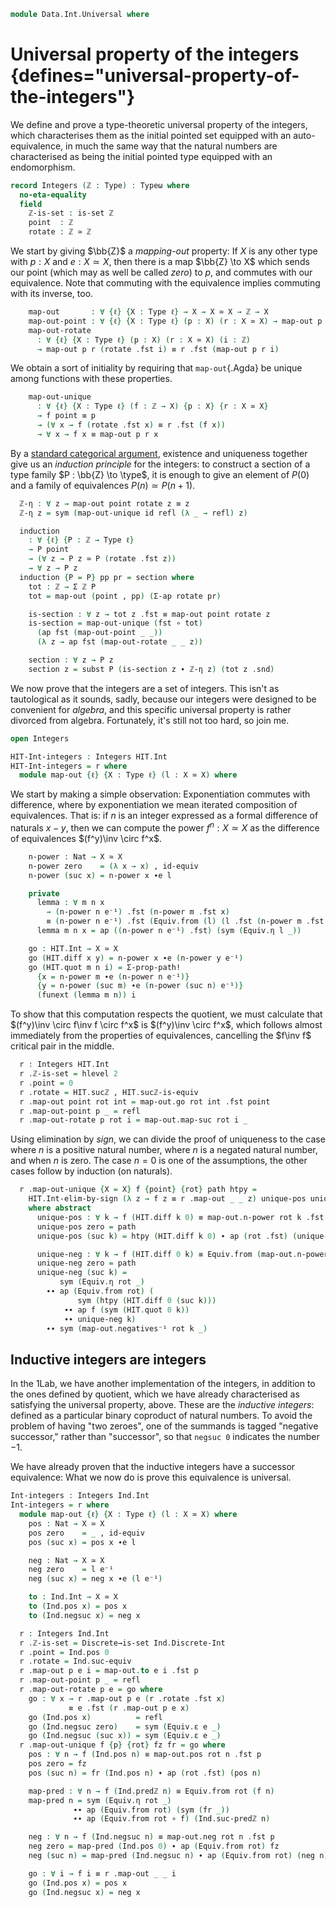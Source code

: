 <!--
```agda
open import 1Lab.Prelude

open import Data.Int hiding (pos ; neg)

import Data.Int.Base as Ind
import Data.Int.HIT as HIT
```
-->

```agda
module Data.Int.Universal where
```

# Universal property of the integers {defines="universal-property-of-the-integers"}

We define and prove a type-theoretic universal property of the integers,
which characterises them as the initial pointed set equipped with an
auto-equivalence, in much the same way that the natural numbers are
characterised as being the initial pointed type equipped with an
endomorphism.

```agda
record Integers (ℤ : Type) : Typeω where
  no-eta-equality
  field
    ℤ-is-set : is-set ℤ
    point  : ℤ
    rotate : ℤ ≃ ℤ
```

We start by giving $\bb{Z}$ a _mapping-out_ property: If $X$ is any
other type with $p : X$ and $e : X \simeq X$, then there is a map
$\bb{Z} \to X$ which sends our point (which may as well be called
_zero_) to $p$, and commutes with our equivalence. Note that commuting
with the equivalence implies commuting with its inverse, too.

```agda
    map-out       : ∀ {ℓ} {X : Type ℓ} → X → X ≃ X → ℤ → X
    map-out-point : ∀ {ℓ} {X : Type ℓ} (p : X) (r : X ≃ X) → map-out p r point ≡ p
    map-out-rotate
      : ∀ {ℓ} {X : Type ℓ} (p : X) (r : X ≃ X) (i : ℤ)
      → map-out p r (rotate .fst i) ≡ r .fst (map-out p r i)
```

We obtain a sort of initiality by requiring that `map-out`{.Agda} be
unique among functions with these properties.

```agda
    map-out-unique
      : ∀ {ℓ} {X : Type ℓ} (f : ℤ → X) {p : X} {r : X ≃ X}
      → f point ≡ p
      → (∀ x → f (rotate .fst x) ≡ r .fst (f x))
      → ∀ x → f x ≡ map-out p r x
```

By a [standard categorical argument], existence and uniqueness together give us an
*induction principle* for the integers: to construct a section of a type family
$P : \bb{Z} \to \type$, it is enough to give an element of $P(0)$ and a family of
equivalences $P(n) \simeq P(n + 1)$.

[standard categorical argument]: Data.Wellfounded.W.html#initial-algebras-are-inductive-types

```agda
  ℤ-η : ∀ z → map-out point rotate z ≡ z
  ℤ-η z = sym (map-out-unique id refl (λ _ → refl) z)

  induction
    : ∀ {ℓ} {P : ℤ → Type ℓ}
    → P point
    → (∀ z → P z ≃ P (rotate .fst z))
    → ∀ z → P z
  induction {P = P} pp pr = section where
    tot : ℤ → Σ ℤ P
    tot = map-out (point , pp) (Σ-ap rotate pr)

    is-section : ∀ z → tot z .fst ≡ map-out point rotate z
    is-section = map-out-unique (fst ∘ tot)
      (ap fst (map-out-point _ _))
      (λ z → ap fst (map-out-rotate _ _ z))

    section : ∀ z → P z
    section z = subst P (is-section z ∙ ℤ-η z) (tot z .snd)
```

<!--
```agda
  map-out-rotate-inv
    : ∀ {ℓ} {X : Type ℓ} (p : X) (r : X ≃ X) (i : ℤ)
    → map-out p r (Equiv.from rotate i)
    ≡ Equiv.from r (map-out p r i)
  map-out-rotate-inv p r i =
      sym (Equiv.η r _)
    ∙∙ ap (Equiv.from r) (sym (map-out-rotate p r _))
    ∙∙ ap (Equiv.from r ∘ map-out p r) (Equiv.ε rotate i)
```
-->

We now prove that the integers are a set of integers. This isn't as
tautological as it sounds, sadly, because our integers were designed to
be convenient for _algebra_, and this specific universal property is
rather divorced from algebra. Fortunately, it's still not too hard, so
join me.

```agda
open Integers

HIT-Int-integers : Integers HIT.Int
HIT-Int-integers = r where
  module map-out {ℓ} {X : Type ℓ} (l : X ≃ X) where
```

We start by making a simple observation: Exponentiation commutes with
difference, where by exponentiation we mean iterated composition of
equivalences. That is: if $n$ is an integer expressed as a formal
difference of naturals $x - y$, then we can compute the power $f^n : X
\simeq X$ as the difference of equivalences $(f^y)\inv \circ f^x$.

```agda
    n-power : Nat → X ≃ X
    n-power zero    = (λ x → x) , id-equiv
    n-power (suc x) = n-power x ∙e l

    private
      lemma : ∀ m n x
        → (n-power n e⁻¹) .fst (n-power m .fst x)
        ≡ (n-power n e⁻¹) .fst (Equiv.from (l) (l .fst (n-power m .fst x)))
      lemma m n x = ap ((n-power n e⁻¹) .fst) (sym (Equiv.η l _))

    go : HIT.Int → X ≃ X
    go (HIT.diff x y) = n-power x ∙e (n-power y e⁻¹)
    go (HIT.quot m n i) = Σ-prop-path!
      {x = n-power m ∙e (n-power n e⁻¹)}
      {y = n-power (suc m) ∙e (n-power (suc n) e⁻¹)}
      (funext (lemma m n)) i
```

To show that this computation respects the quotient, we must calculate
that $(f^y)\inv \circ f\inv f \circ f^x$ is $(f^y)\inv \circ f^x$, which
follows almost immediately from the properties of equivalences,
cancelling the $f\inv f$ critical pair in the middle.

<!--
```agda
    negatives   : ∀ k x → Equiv.from (n-power k) (l .fst x) ≡ l .fst (Equiv.from (n-power k) x)
    negatives⁻¹ : ∀ k x → Equiv.from (n-power k) (Equiv.from l x) ≡ Equiv.from l (Equiv.from (n-power k) x)

    negatives zero x = refl
    negatives (suc k) x =
        ap (Equiv.from (n-power k)) (Equiv.η l x)
      ∙ sym (ap (l .fst) (negatives⁻¹ k x) ∙ Equiv.ε l _)

    negatives⁻¹ zero x = refl
    negatives⁻¹ (suc k) x = negatives⁻¹ k _

    abstract
      map-suc : ∀ i x → go (HIT.sucℤ i) .fst x ≡ l .fst (go i .fst x)
      map-suc = HIT.Int-elim-by-sign
        (λ i → ∀ x → go (HIT.sucℤ i) .fst x ≡ l .fst (go i .fst x))
        (λ _ _ → refl)
        negatives
        (λ _ → refl)
```
-->

```agda
  r : Integers HIT.Int
  r .ℤ-is-set = hlevel 2
  r .point = 0
  r .rotate = HIT.sucℤ , HIT.sucℤ-is-equiv
  r .map-out point rot int = map-out.go rot int .fst point
  r .map-out-point p _ = refl
  r .map-out-rotate p rot i = map-out.map-suc rot i _
```

Using elimination by _sign_, we can divide the proof of uniqueness to
the case where $n$ is a positive natural number, where $n$ is a negated
natural number, and when $n$ is zero. The case $n = 0$ is one of the
assumptions, the other cases follow by induction (on naturals).

```agda
  r .map-out-unique {X = X} f {point} {rot} path htpy =
    HIT.Int-elim-by-sign (λ z → f z ≡ r .map-out _ _ z) unique-pos unique-neg path
    where abstract
      unique-pos : ∀ k → f (HIT.diff k 0) ≡ map-out.n-power rot k .fst point
      unique-pos zero = path
      unique-pos (suc k) = htpy (HIT.diff k 0) ∙ ap (rot .fst) (unique-pos k)

      unique-neg : ∀ k → f (HIT.diff 0 k) ≡ Equiv.from (map-out.n-power rot k) point
      unique-neg zero = path
      unique-neg (suc k) =
           sym (Equiv.η rot _)
        ∙∙ ap (Equiv.from rot) (
               sym (htpy (HIT.diff 0 (suc k)))
            ∙∙ ap f (sym (HIT.quot 0 k))
            ∙∙ unique-neg k)
        ∙∙ sym (map-out.negatives⁻¹ rot k _)
```

## Inductive integers are integers

In the 1Lab, we have another implementation of the integers, in addition
to the ones defined by quotient, which we have already characterised as
satisfying the universal property, above. These are the _inductive
integers_: defined as a particular binary coproduct of natural numbers.
To avoid the problem of having "two zeroes", one of the summands is
tagged "negative successor," rather than "successor", so that `negsuc 0`
indicates the number $-1$.

We have already proven that the inductive integers have a successor
equivalence: What we now do is prove this equivalence is universal.

```agda
Int-integers : Integers Ind.Int
Int-integers = r where
  module map-out {ℓ} {X : Type ℓ} (l : X ≃ X) where
    pos : Nat → X ≃ X
    pos zero    = _ , id-equiv
    pos (suc x) = pos x ∙e l

    neg : Nat → X ≃ X
    neg zero    = l e⁻¹
    neg (suc x) = neg x ∙e (l e⁻¹)

    to : Ind.Int → X ≃ X
    to (Ind.pos x) = pos x
    to (Ind.negsuc x) = neg x

  r : Integers Ind.Int
  r .ℤ-is-set = Discrete→is-set Ind.Discrete-Int
  r .point = Ind.pos 0
  r .rotate = Ind.suc-equiv
  r .map-out p e i = map-out.to e i .fst p
  r .map-out-point p _ = refl
  r .map-out-rotate p e = go where
    go : ∀ x → r .map-out p e (r .rotate .fst x)
             ≡ e .fst (r .map-out p e x)
    go (Ind.pos x)          = refl
    go (Ind.negsuc zero)    = sym (Equiv.ε e _)
    go (Ind.negsuc (suc x)) = sym (Equiv.ε e _)
  r .map-out-unique f {p} {rot} fz fr = go where
    pos : ∀ n → f (Ind.pos n) ≡ map-out.pos rot n .fst p
    pos zero = fz
    pos (suc n) = fr (Ind.pos n) ∙ ap (rot .fst) (pos n)

    map-pred : ∀ n → f (Ind.predℤ n) ≡ Equiv.from rot (f n)
    map-pred n = sym (Equiv.η rot _)
              ∙∙ ap (Equiv.from rot) (sym (fr _))
              ∙∙ ap (Equiv.from rot ∘ f) (Ind.suc-predℤ n)

    neg : ∀ n → f (Ind.negsuc n) ≡ map-out.neg rot n .fst p
    neg zero = map-pred (Ind.pos 0) ∙ ap (Equiv.from rot) fz
    neg (suc n) = map-pred (Ind.negsuc n) ∙ ap (Equiv.from rot) (neg n)

    go : ∀ i → f i ≡ r .map-out _ _ i
    go (Ind.pos x) = pos x
    go (Ind.negsuc x) = neg x
```
